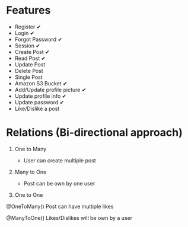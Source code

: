 # Features

- Register ✔
- Login ✔
- Forgot Password ✔
- Session ✔
- Create Post ✔
- Read Post ✔
- Update Post
- Delete Post
- Single Post
- Amazon S3 Bucket ✔
- Add/Update profile picture ✔
- Update profile info ✔
- Update password ✔
- Like/Dislike a post

# Relations (Bi-directional approach)

1. One to Many

   - User can create multiple post

2. Many to One

   - Post can be own by one user

3. One to One

@OneToMany()
Post can have multiple likes

@ManyToOne()
Likes/Dislikes will be own by a user
